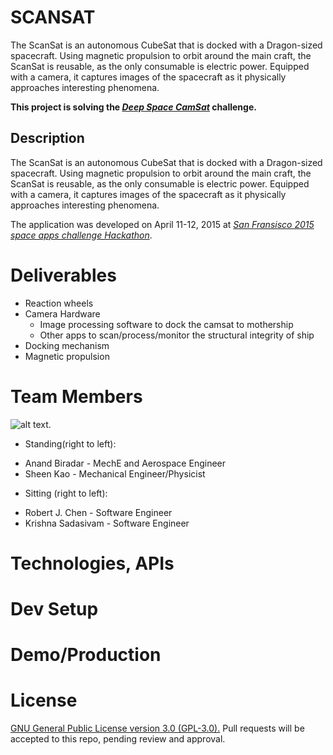 # SCANSAT
The ScanSat is an autonomous CubeSat that is docked with a Dragon-sized
spacecraft. Using magnetic propulsion to orbit around the main craft, the ScanSat is reusable, as the only consumable is electric power. Equipped with a camera, it captures images of the spacecraft as it physically approaches interesting phenomena. 

**This project is solving the [_Deep Space CamSat_](https://2015.spaceappschallenge.org/challenge/deep-space-camsat/) challenge.**

## Description
The ScanSat is an autonomous CubeSat that is docked with a Dragon-sized spacecraft. Using magnetic propulsion to orbit around the main craft, the ScanSat is reusable, as the only consumable is electric power. Equipped with a camera, it captures images of the spacecraft as it physically approaches interesting phenomena.

The application was developed on April 11-12, 2015 at [_San Fransisco 2015 space apps challenge Hackathon_](http://spaceappssf.weebly.com/).

# Deliverables
  * Reaction wheels
  * Camera Hardware
    * Image processing software to dock the camsat to mothership
    * Other apps to scan/process/monitor the structural integrity of ship
  * Docking mechanism
  * Magnetic propulsion

# Team Members
![alt text](https://raw.githubusercontent.com/ksivam/scansat/master/pics/team.JPG).

- Standing(right to left):
 * Anand Biradar - MechE and Aerospace Engineer
 * Sheen Kao - Mechanical Engineer/Physicist
- Sitting (right to left):
 * Robert J. Chen - Software Engineer
 * Krishna Sadasivam - Software Engineer

# Technologies, APIs


# Dev Setup


# Demo/Production

# License
[GNU General Public License version 3.0 (GPL-3.0).](http://opensource.org/licenses/GPL-3.0) Pull requests will be accepted to this repo, pending review and approval.
